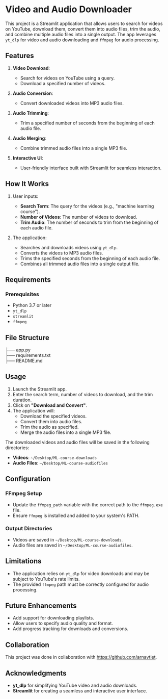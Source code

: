 # Video and Audio Downloader
This project is a Streamlit application that allows users to search for videos on YouTube, download them, convert them into audio files, trim the audio, and combine multiple audio files into a single output. The app leverages `yt_dlp` for video and audio downloading and `ffmpeg` for audio processing.

## Features
1. **Video Download**:
   - Search for videos on YouTube using a query.
   - Download a specified number of videos.
     
2. **Audio Conversion**:
   - Convert downloaded videos into MP3 audio files.

3. **Audio Trimming**:
   - Trim a specified number of seconds from the beginning of each audio file.

4. **Audio Merging**:
   - Combine trimmed audio files into a single MP3 file.

5. **Interactive UI**:
   - User-friendly interface built with Streamlit for seamless interaction.

## How It Works
1. User inputs:
   - **Search Term**: The query for the videos (e.g., "machine learning course").
   - **Number of Videos**: The number of videos to download.
   - **Trim Audio**: The number of seconds to trim from the beginning of each audio file.

2. The application:
   - Searches and downloads videos using `yt_dlp`.
   - Converts the videos to MP3 audio files.
   - Trims the specified seconds from the beginning of each audio file.
   - Combines all trimmed audio files into a single output file.

## Requirements
### Prerequisites
- Python 3.7 or later
- `yt_dlp`
- `streamlit`
- `ffmpeg`

## File Structure
├── app.py                  
├── requirements.txt        
├── README.md              


## Usage
1. Launch the Streamlit app.
2. Enter the search term, number of videos to download, and the trim duration.
3. Click on **"Download and Convert"**.
4. The application will:
   - Download the specified videos.
   - Convert them into audio files.
   - Trim the audio as specified.
   - Merge the audio files into a single MP3 file.

The downloaded videos and audio files will be saved in the following directories:
- **Videos**: `~/Desktop/ML-course-downloads`
- **Audio Files**: `~/Desktop/ML-course-audiofiles`

## Configuration
### FFmpeg Setup
- Update the `ffmpeg_path` variable with the correct path to the `ffmpeg.exe` file.
- Ensure `ffmpeg` is installed and added to your system's PATH.

### Output Directories
- Videos are saved in `~/Desktop/ML-course-downloads`.
- Audio files are saved in `~/Desktop/ML-course-audiofiles`.

## Limitations
- The application relies on `yt_dlp` for video downloads and may be subject to YouTube's rate limits.
- The provided `ffmpeg` path must be correctly configured for audio processing.

## Future Enhancements
- Add support for downloading playlists.
- Allow users to specify audio quality and format.
- Add progress tracking for downloads and conversions.

## Collaboration
This project was done in collaboration with https://github.com/arnavtiet.

## Acknowledgments
- **yt_dlp** for simplifying YouTube video and audio downloads.
- **Streamlit** for creating a seamless and interactive user interface.

